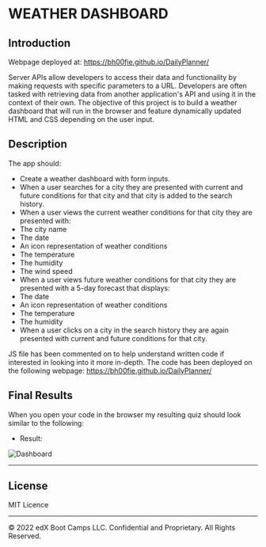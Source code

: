 # WEATHER DASHBOARD

## Introduction

Webpage deployed at:  https://bh00fie.github.io/DailyPlanner/

Server APIs allow developers to access their data and functionality by making requests with specific parameters to a URL. Developers are often tasked with retrieving data from another application's API and using it in the context of their own. The objective of this project is to build a weather dashboard that will run in the browser and feature dynamically updated HTML and CSS depending on the user input.

## Description

The app should:
- Create a weather dashboard with form inputs.
- When a user searches for a city they are presented with current and future conditions for that city and that city is added to the search history.
- When a user views the current weather conditions for that city they are presented with:
- The city name
- The date
- An icon representation of weather conditions
- The temperature
- The humidity
- The wind speed
- When a user views future weather conditions for that city they are presented with a 5-day forecast that displays:
- The date
- An icon representation of weather conditions
- The temperature
- The humidity
- When a user clicks on a city in the search history they are again presented with current and future conditions for that city.

JS file has been commented on to help understand written code if interested in looking into it more in-depth.
The code has been deployed on the following webpage:  https://bh00fie.github.io/DailyPlanner/

## Final Results
When you open your code in the browser my resulting quiz should look similar to the following:

- Result:

![Dashboard](assets/images/dashboard.jpg)


---

## License

MIT Licence

---

© 2022 edX Boot Camps LLC. Confidential and Proprietary. All Rights Reserved.